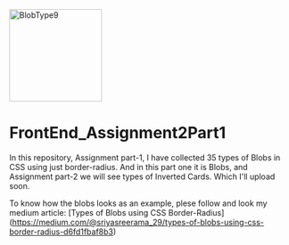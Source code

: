 <img width="166" alt="BlobType9" src="https://github.com/user-attachments/assets/67bdc186-d02a-4eed-919a-3cc4f3179a0a">

# FrontEnd_Assignment2Part1
In this repository, Assignment part-1, I have collected 35 types of Blobs in CSS using just border-radius. And in this part one it is Blobs, and Assignment part-2 we will see types of Inverted Cards. Which I'll upload soon. 

To know how the blobs looks as an example, plese follow and look my medium article: [Types of Blobs using CSS Border-Radius] (https://medium.com/@sriyasreerama_29/types-of-blobs-using-css-border-radius-d6fd1fbaf8b3)
